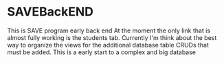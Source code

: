 SAVEBackEND
===========
This is SAVE program early back end 
At the moment the only link that is almost fully working is the students tab.
Currently I'm think about the best way to organize the views for the additional database table CRUDs that must be added.
This is a early start to a complex and big database
